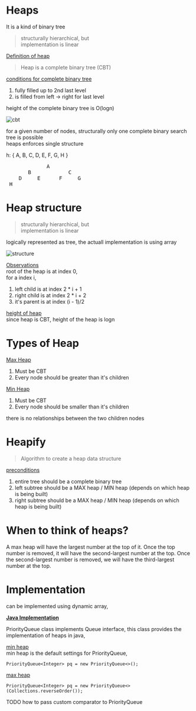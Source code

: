 # Heaps

It is a kind of binary tree  
> structurally hierarchical, but    
> implementation is linear  

<ins>Definition of heap</ins>  

> Heap is a complete binary tree (CBT)  

<ins>conditions for complete binary tree</ins>    
1. fully filled up to 2nd last level  
2. is filled from left -> right for last level

height of the complete binary tree is O(logn)  

![cbt](https://user-images.githubusercontent.com/16437905/180133603-8cfb6792-6462-4c38-8799-2d8ed93a1778.png)

for a given number of nodes, structurally only one complete binary search tree is possible  
heaps enforces single structure  

h: { A, B, C, D, E, F, G, H }
<pre>
             A
       B            C
    D     E      F     G 
 H
</pre>

# Heap structure

> structurally hierarchical, but    
> implementation is linear 

logically represented as tree, the actuall implementation is using array    

![structure](https://user-images.githubusercontent.com/16437905/180140025-c238a029-27c2-4c2c-ae74-af13d74475e5.png)

<ins>Observations</ins>  
root of the heap is at index 0,  
for a index i,  

1. left child is at index 2 * i + 1
2. right child is at index 2 * i + 2
3. it's parent is at index (i - 1)/2

<ins>height of heap</ins>  
since heap is CBT, height of the heap is logn  

# Types of Heap

<ins>Max Heap</ins>  
1. Must be CBT
2. Every node should be greater than it's children

<ins>Min Heap</ins>  
1. Must be CBT
2. Every node should be smaller than it's children

there is no relationships between the two children nodes   

# Heapify 

> Algorithm to create a heap data structure

<ins>preconditions</ins>  
1. entire tree should be a complete binary tree
2. left subtree should be a MAX heap / MIN heap (depends on which heap is being built)
3. right subtree should be a MAX heap / MIN heap (depends on which heap is being built)




# When to think of heaps?

A max heap will have the largest number at the top of it. Once the top number is removed, 
it will have the second-largest number at the top. 
Once the second-largest number is removed, we will have the third-largest number at the top.

# Implementation

can be implemented using dynamic array,

<ins>**Java Implementation**</ins>  

PriorityQueue class implements Queue interface, this class provides the implementation of heaps in java,  

<ins>min heap</ins>  
min heap is the default settings for PriorityQueue,  

```
PriorityQueue<Integer> pq = new PriorityQueue<>();  
```

<ins>max heap</ins>   

```
PriorityQueue<Integer> pq = new PriorityQueue<>(Collections.reverseOrder());  
```
  
TODO how to pass custom comparator to PriorityQueue
  
